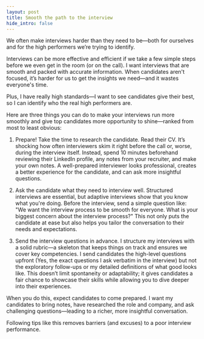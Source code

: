 ```yaml
---
layout: post
title: Smooth the path to the interview
hide_intro: false
---
```

We often make interviews harder than they need to be—both for ourselves and for the high performers we’re trying to identify.
<!--more-->
Interviews can be more effective and efficient if we take a few simple steps before we even get in the room (or on the call). I want interviews that are smooth and packed with accurate information. When candidates aren't focused, it’s harder for us to get the insights we need—and it wastes everyone's time.

Plus, I have really high standards—I want to see candidates give their best, so I can identify who the real high performers are.

Here are three things you can do to make your interviews run more smoothly and give top candidates more opportunity to shine—ranked from most to least obvious:

1. Prepare!
Take the time to research the candidate. Read their CV. It’s shocking how often interviewers skim it right before the call or, worse, during the interview itself. Instead, spend 10 minutes beforehand reviewing their LinkedIn profile, any notes from your recruiter, and make your own notes. A well-prepared interviewer looks professional, creates a better experience for the candidate, and can ask more insightful questions.

2. Ask the candidate what they need to interview well.
Structured interviews are essential, but adaptive interviews show that you know what you're doing. Before the interview, send a simple question like:
"We want the interview process to be smooth for everyone. What is your biggest concern about the interview process?"
This not only puts the candidate at ease but also helps you tailor the conversation to their needs and expectations.

3. Send the interview questions in advance.
I structure my interviews with a solid rubric—a skeleton that keeps things on track and ensures we cover key competencies. I send candidates the high-level questions upfront (Yes, the exact questions I ask verbatim in the interview) but not the exploratory follow-ups or my detailed definitions of what good looks like. This doesn’t limit spontaneity or adaptability; it gives candidates a fair chance to showcase their skills while allowing you to dive deeper into their experiences.

When you do this, expect candidates to come prepared. I want my candidates to bring notes, have researched the role and company, and ask challenging questions—leading to a richer, more insightful conversation.

Following tips like this removes barriers (and excuses) to a poor interview performance.
